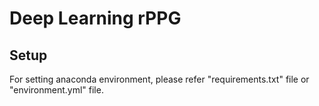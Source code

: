 # Deep Learning rPPG
## Setup
For setting anaconda environment, please refer "requirements.txt" file or "environment.yml" file.

